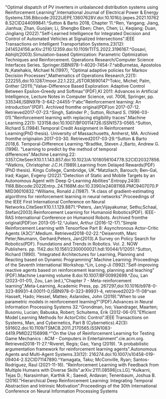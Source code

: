 "Optimal dispatch of PV inverters in unbalanced distribution systems using Reinforcement Learning".International Journal of Electrical Power & Energy Systems.136.Bibcode:2022IJEPE.13607628V.doi:10.1016/j.ijepes.2021.107628.S2CID244099841.^Sutton & Barto 2018, Chapter 11.^Ren, Yangang; Jiang, Jianhua; Zhan, Guojian; Li, Shengbo Eben; Chen, Chen; Li, Keqiang; Duan, Jingliang (2022)."Self-Learned Intelligence for Integrated Decision and Control of Automated Vehicles at Signalized Intersections".IEEE Transactions on Intelligent Transportation Systems.23(12): 2414524156.arXiv:2110.12359.doi:10.1109/TITS.2022.3196167.^Gosavi, Abhijit(2003).Simulation-based Optimization: Parametric Optimization Techniques and Reinforcement. Operations Research/Computer Science Interfaces Series. Springer.ISBN978-1-4020-7454-7.^abBurnetas, Apostolos N.;Katehakis, Michael N.(1997), "Optimal adaptive policies for Markov Decision Processes",Mathematics of Operations Research,22(1): 222255,doi:10.1287/moor.22.1.222,JSTOR3690147^Tokic, Michel; Palm, Gnther (2011),"Value-Difference Based Exploration: Adaptive Control Between Epsilon-Greedy and Softmax"(PDF),KI 2011: Advances in Artificial Intelligence, Lecture Notes in Computer Science, vol. 7006, Springer, pp. 335346,ISBN978-3-642-24455-1^abc"Reinforcement learning: An introduction"(PDF). Archived fromthe original(PDF)on 2017-07-12. Retrieved2017-07-23.^Singh, Satinder P.; Sutton, Richard S. (1996-03-01)."Reinforcement learning with replacing eligibility traces".Machine Learning.22(1): 123158.doi:10.1007/BF00114726.ISSN1573-0565.^Sutton, Richard S.(1984).Temporal Credit Assignment in Reinforcement Learning(PhD thesis). University of Massachusetts, Amherst, MA. Archived fromthe originalon 2017-03-30. Retrieved2017-03-29.^Sutton & Barto 2018,6. Temporal-Difference Learning.^Bradtke, Steven J.;Barto, Andrew G.(1996). "Learning to predict by the method of temporal differences".Machine Learning.22: 3357.CiteSeerX10.1.1.143.857.doi:10.1023/A:1018056104778.S2CID20327856.^Watkins, Christopher J.C.H.(1989).Learning from Delayed Rewards(PDF)(PhD thesis). Kings College, Cambridge, UK.^Matzliach, Barouch; Ben-Gal, Irad; Kagan, Evgeny (2022)."Detection of Static and Mobile Targets by an Autonomous Agent with Deep Q-Learning Abilities".Entropy.24(8): 1168.Bibcode:2022Entrp..24.1168M.doi:10.3390/e24081168.PMC9407070.PMID36010832.^Williams, Ronald J.(1987). "A class of gradient-estimating algorithms for reinforcement learning in neural networks".Proceedings of the IEEE First International Conference on Neural Networks.CiteSeerX10.1.1.129.8871.^Peters, Jan;Vijayakumar, Sethu;Schaal, Stefan(2003).Reinforcement Learning for Humanoid Robotics(PDF). IEEE-RAS International Conference on Humanoid Robots. Archived fromthe original(PDF)on 2013-05-12.^Juliani, Arthur (2016-12-17)."Simple Reinforcement Learning with Tensorflow Part 8: Asynchronous Actor-Critic Agents (A3C)".Medium. Retrieved2018-02-22.^Deisenroth, Marc Peter;Neumann, Gerhard;Peters, Jan(2013).A Survey on Policy Search for Robotics(PDF). Foundations and Trends in Robotics. Vol. 2. NOW Publishers. pp. 1142.doi:10.1561/2300000021.hdl:10044/1/12051.^Sutton, Richard (1990). "Integrated Architectures for Learning, Planning and Reacting based on Dynamic Programming".Machine Learning: Proceedings of the Seventh International Workshop.^Lin, Long-Ji (1992)."Self-improving reactive agents based on reinforcement learning, planning and teaching"(PDF).Machine Learning volume 8.doi:10.1007/BF00992699.^Zou, Lan (2023-01-01), Zou, Lan (ed.),"Chapter 7 - Meta-reinforcement learning",Meta-Learning, Academic Press, pp. 267297,doi:10.1016/b978-0-323-89931-4.00011-0,ISBN978-0-323-89931-4, retrieved2023-11-08^van Hasselt, Hado; Hessel, Matteo; Aslanides, John (2019)."When to use parametric models in reinforcement learning?"(PDF).Advances in Neural Information Processing Systems 32.^Grondman, Ivo; Vaandrager, Maarten; Busoniu, Lucian; Babuska, Robert; Schuitema, Erik (2012-06-01)."Efficient Model Learning Methods for ActorCritic Control".IEEE Transactions on Systems, Man, and Cybernetics, Part B (Cybernetics).42(3): 591602.doi:10.1109/TSMCB.2011.2170565.ISSN1083-4419.PMID22156998.^"On the Use of Reinforcement Learning for Testing Game Mechanics : ACM - Computers in Entertainment".cie.acm.org. Retrieved2018-11-27.^Riveret, Regis; Gao, Yang (2019). "A probabilistic argumentation framework for reinforcement learning agents".Autonomous Agents and Multi-Agent Systems.33(12): 216274.doi:10.1007/s10458-019-09404-2.S2CID71147890.^Yamagata, Taku; McConville, Ryan; Santos-Rodriguez, Raul (2021-11-16). "Reinforcement Learning with Feedback from Multiple Humans with Diverse Skills".arXiv:2111.08596[cs.LG].^Kulkarni, Tejas D.; Narasimhan, Karthik R.; Saeedi, Ardavan; Tenenbaum, Joshua B. (2016)."Hierarchical Deep Reinforcement Learning: Integrating Temporal Abstraction and Intrinsic Motivation".Proceedings of the 30th International Conference on Neural Information Processing Systems